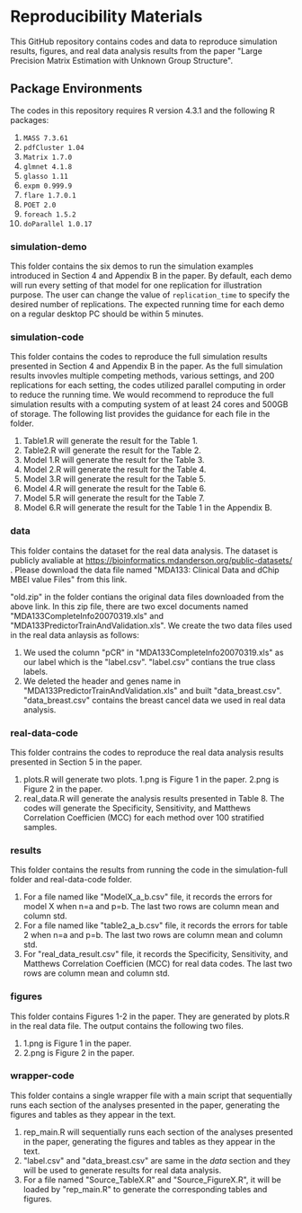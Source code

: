 # Reproducibility Materials

This GitHub repository contains codes and data to reproduce simulation results, figures, and real data analysis results from the paper "Large Precision Matrix Estimation with Unknown Group Structure".



## Package Environments

The codes in this repository requires R version 4.3.1 and the following R packages:

1. ```MASS 7.3.61```
2. ```pdfCluster 1.04```
3. ```Matrix 1.7.0```
4. ```glmnet 4.1.8```
5. ```glasso 1.11```
6. ```expm 0.999.9```
7. ```flare 1.7.0.1```
8. ```POET 2.0```
9. ```foreach 1.5.2```
10. ```doParallel 1.0.17```


### simulation-demo 

This folder contains the six demos to run the simulation examples introduced in Section 4 and Appendix B in the paper. By default, each demo will run every setting of that model for one replication for illustration purpose. The user can change the value of ```replication_time``` to specify the desired number of replications. The expected running time for each demo on a regular desktop PC should be within 5 minutes. 

### simulation-code 

This folder contains the codes to reproduce the full simulation results presented in Section 4 and Appendix B in the paper. As the full simulation results invovles multiple competing methods, various settings, and 200 replications for each setting, the codes utilized  parallel computing in order to reduce the running time. We would recommend to reproduce the full simulation results with a computing system of at least 24 cores and 500GB of storage. The following list provides the guidance for each file in the folder.

1. Table1.R will generate the result for the Table 1.
2. Table2.R will generate the result for the Table 2. 
3. Model 1.R will generate the result for the Table 3. 
4. Model 2.R will generate the result for the Table 4. 
5. Model 3.R will generate the result for the Table 5. 
6. Model 4.R will generate the result for the Table 6. 
7. Model 5.R will generate the result for the Table 7. 
8. Model 6.R will generate the result for the Table 1 in the Appendix B. 

### data

This folder contains the dataset for the real data analysis. The dataset is publicly avaliable at  https://bioinformatics.mdanderson.org/public-datasets/ . Please download the data file named "MDA133: Clinical Data and dChip MBEI value Files" from this link. 

"old.zip" in the folder contians the original data files downloaded from the above link. In this zip file, there are two excel documents named "MDA133CompleteInfo20070319.xls" and "MDA133PredictorTrainAndValidation.xls". We create the two data files used in the real data anlaysis as follows:

1.  We used the column "pCR" in "MDA133CompleteInfo20070319.xls" as our label which is the "label.csv". "label.csv" contians the true class labels.
2.  We deleted the header and genes name in "MDA133PredictorTrainAndValidation.xls" and built "data_breast.csv". "data_breast.csv" contains the breast cancel data we used in real data analysis.


### real-data-code  

This folder contrains the codes to reproduce the real data analysis results presented in Section 5 in the paper. 
1. plots.R will generate two plots. 1.png is Figure 1 in the paper. 2.png is Figure 2 in the paper.
2. real_data.R will generate the analysis results presented in Table 8. The codes will generate the Specificity, Sensitivity, and Matthews Correlation Coefficien (MCC) for each method over 100 stratified
samples.


### results  

This folder contains the results from running the code in the simulation-full folder and real-data-code folder. 

1. For a file named like "ModelX_a_b.csv" file, it records the errors for model X when n=a and p=b. The last two rows are column mean and column std.
2. For a file named like "table2_a_b.csv" file, it records the errors for table 2 when n=a and p=b. The last two rows are column mean and column std.
3. For "real_data_result.csv" file, it records the Specificity, Sensitivity, and Matthews Correlation Coefficien (MCC) for real data codes. The last two rows are column mean and column std.

### figures  

This folder contains Figures 1-2 in the paper. They are generated by plots.R in the real data file. The output contains the following two files.

1. 1.png is Figure 1 in the paper.
2. 2.png is Figure 2 in the paper.

### wrapper-code 

This folder contains a single wrapper file with a main script that sequentially runs each section of the analyses presented in the paper, generating the figures and tables as they appear in the text.

1. rep_main.R will sequentially runs each section of the analyses presented in the paper, generating the figures and tables as they appear in the text.
2. "label.csv" and "data_breast.csv" are same in the *data* section and they will be used to generate results for real data analysis.
3. For a file named "Source_TableX.R" and "Source_FigureX.R", it will be loaded by "rep_main.R" to generate the corresponding tables and figures.




